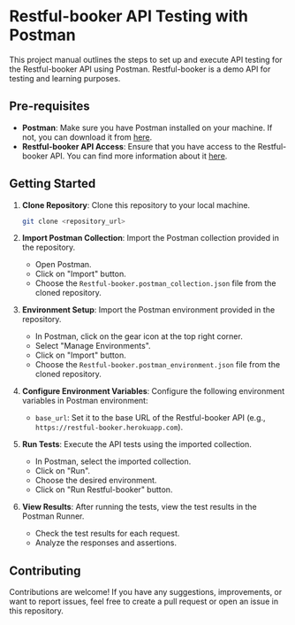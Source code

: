 # Restful-booker API Testing with Postman

This project manual outlines the steps to set up and execute API testing for the Restful-booker API using Postman. Restful-booker is a demo API for testing and learning purposes.

## Pre-requisites

- **Postman**: Make sure you have Postman installed on your machine. If not, you can download it from [here](https://www.postman.com/downloads/).
- **Restful-booker API Access**: Ensure that you have access to the Restful-booker API. You can find more information about it [here](https://restful-booker.herokuapp.com/).

## Getting Started

1. **Clone Repository**: Clone this repository to your local machine.

    ```bash
    git clone <repository_url>
    ```

2. **Import Postman Collection**: Import the Postman collection provided in the repository.

    - Open Postman.
    - Click on "Import" button.
    - Choose the `Restful-booker.postman_collection.json` file from the cloned repository.

3. **Environment Setup**: Import the Postman environment provided in the repository.

    - In Postman, click on the gear icon at the top right corner.
    - Select "Manage Environments".
    - Click on "Import" button.
    - Choose the `Restful-booker.postman_environment.json` file from the cloned repository.

4. **Configure Environment Variables**: Configure the following environment variables in Postman environment:
   
   - `base_url`: Set it to the base URL of the Restful-booker API (e.g., `https://restful-booker.herokuapp.com`).

5. **Run Tests**: Execute the API tests using the imported collection.

    - In Postman, select the imported collection.
    - Click on "Run".
    - Choose the desired environment.
    - Click on "Run Restful-booker" button.

6. **View Results**: After running the tests, view the test results in the Postman Runner.

    - Check the test results for each request.
    - Analyze the responses and assertions.

## Contributing

Contributions are welcome! If you have any suggestions, improvements, or want to report issues, feel free to create a pull request or open an issue in this repository.


